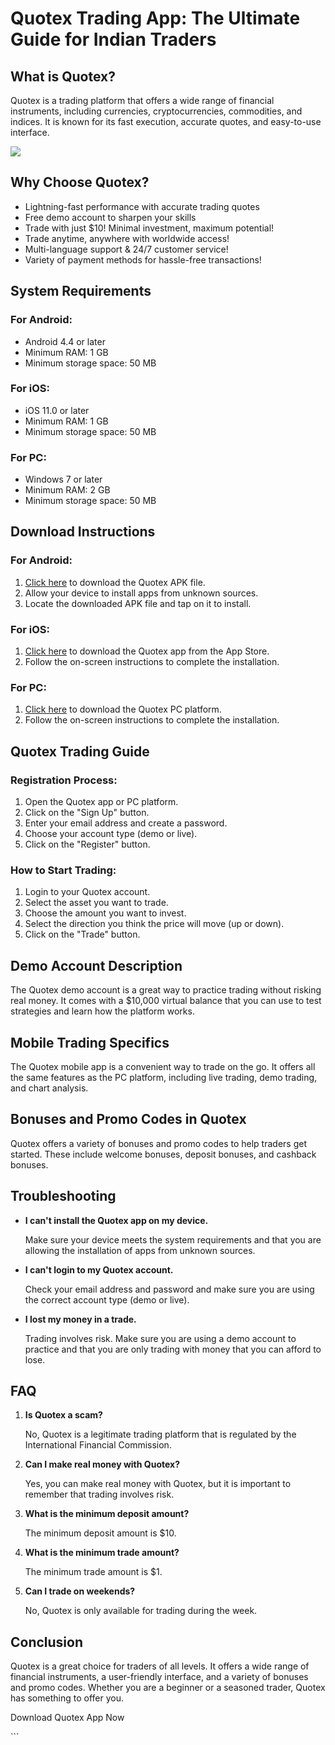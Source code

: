 # Quotex Trading App: The Ultimate Guide for Indian Traders

## What is Quotex?

Quotex is a trading platform that offers a wide range of financial
instruments, including currencies, cryptocurrencies, commodities, and
indices. It is known for its fast execution, accurate quotes, and
easy-to-use interface.

[![](https://static.quotex.io/files/10_en/300_250.jpg)](https://traff.sbs/brokerqxlid)

## Why Choose Quotex?

-   Lightning-fast performance with accurate trading quotes
-   Free demo account to sharpen your skills
-   Trade with just \$10! Minimal investment, maximum potential!
-   Trade anytime, anywhere with worldwide access!
-   Multi-language support & 24/7 customer service!
-   Variety of payment methods for hassle-free transactions!

## System Requirements

### For Android:

-   Android 4.4 or later
-   Minimum RAM: 1 GB
-   Minimum storage space: 50 MB

### For iOS:

-   iOS 11.0 or later
-   Minimum RAM: 1 GB
-   Minimum storage space: 50 MB

### For PC:

-   Windows 7 or later
-   Minimum RAM: 2 GB
-   Minimum storage space: 50 MB

## Download Instructions

### For Android:

1.  [Click here](\%22https://traff.sbs/quotexonelink\%22) to download
    the Quotex APK file.
2.  Allow your device to install apps from unknown sources.
3.  Locate the downloaded APK file and tap on it to install.

### For iOS:

1.  [Click here](\%22https://traff.sbs/quotexonelink\%22) to download
    the Quotex app from the App Store.
2.  Follow the on-screen instructions to complete the installation.

### For PC:

1.  [Click here](\%22https://traff.sbs/quotexonelink\%22) to download
    the Quotex PC platform.
2.  Follow the on-screen instructions to complete the installation.

## Quotex Trading Guide

### Registration Process:

1.  Open the Quotex app or PC platform.
2.  Click on the "Sign Up" button.
3.  Enter your email address and create a password.
4.  Choose your account type (demo or live).
5.  Click on the "Register" button.

### How to Start Trading:

1.  Login to your Quotex account.
2.  Select the asset you want to trade.
3.  Choose the amount you want to invest.
4.  Select the direction you think the price will move (up or down).
5.  Click on the "Trade" button.

## Demo Account Description

The Quotex demo account is a great way to practice trading without
risking real money. It comes with a \$10,000 virtual balance that you
can use to test strategies and learn how the platform works.

## Mobile Trading Specifics

The Quotex mobile app is a convenient way to trade on the go. It offers
all the same features as the PC platform, including live trading, demo
trading, and chart analysis.

## Bonuses and Promo Codes in Quotex

Quotex offers a variety of bonuses and promo codes to help traders get
started. These include welcome bonuses, deposit bonuses, and cashback
bonuses.

## Troubleshooting

-   **I can\'t install the Quotex app on my device.**

    Make sure your device meets the system requirements and that you are
    allowing the installation of apps from unknown sources.

-   **I can\'t login to my Quotex account.**

    Check your email address and password and make sure you are using
    the correct account type (demo or live).

-   **I lost my money in a trade.**

    Trading involves risk. Make sure you are using a demo account to
    practice and that you are only trading with money that you can
    afford to lose.

## FAQ

1.  **Is Quotex a scam?**

    No, Quotex is a legitimate trading platform that is regulated by the
    International Financial Commission.

2.  **Can I make real money with Quotex?**

    Yes, you can make real money with Quotex, but it is important to
    remember that trading involves risk.

3.  **What is the minimum deposit amount?**

    The minimum deposit amount is \$10.

4.  **What is the minimum trade amount?**

    The minimum trade amount is \$1.

5.  **Can I trade on weekends?**

    No, Quotex is only available for trading during the week.

## Conclusion

Quotex is a great choice for traders of all levels. It offers a wide
range of financial instruments, a user-friendly interface, and a variety
of bonuses and promo codes. Whether you are a beginner or a seasoned
trader, Quotex has something to offer you.

Download Quotex App Now

\`\`\`

